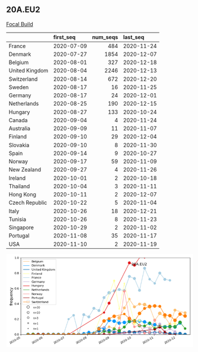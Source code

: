 

## 20A.EU2
[Focal Build](https://nextstrain.org/groups/neherlab/ncov/20A.EU2?f_region=Europe)

|                | first_seq   |   num_seqs | last_seq   |
|:---------------|:------------|-----------:|:-----------|
| France         | 2020-07-09  |        484 | 2020-11-24 |
| Denmark        | 2020-07-27  |       1854 | 2020-12-07 |
| Belgium        | 2020-08-01  |        327 | 2020-12-18 |
| United Kingdom | 2020-08-04  |       2246 | 2020-12-13 |
| Switzerland    | 2020-08-14  |        672 | 2020-12-20 |
| Sweden         | 2020-08-17  |         16 | 2020-11-25 |
| Germany        | 2020-08-17  |         24 | 2020-12-01 |
| Netherlands    | 2020-08-25  |        190 | 2020-12-15 |
| Hungary        | 2020-08-27  |        133 | 2020-10-24 |
| Canada         | 2020-09-04  |          4 | 2020-11-24 |
| Australia      | 2020-09-09  |         11 | 2020-11-07 |
| Finland        | 2020-09-10  |         29 | 2020-12-04 |
| Slovakia       | 2020-09-10  |          8 | 2020-11-30 |
| Spain          | 2020-09-14  |          9 | 2020-10-27 |
| Norway         | 2020-09-17  |         59 | 2020-11-09 |
| New Zealand    | 2020-09-27  |          4 | 2020-11-26 |
| Ireland        | 2020-10-01  |          2 | 2020-10-18 |
| Thailand       | 2020-10-04  |          3 | 2020-11-11 |
| Hong Kong      | 2020-10-11  |          2 | 2020-12-07 |
| Czech Republic | 2020-10-22  |          5 | 2020-11-04 |
| Italy          | 2020-10-26  |         18 | 2020-12-21 |
| Tunisia        | 2020-10-26  |          8 | 2020-11-23 |
| Singapore      | 2020-10-29  |          2 | 2020-11-02 |
| Portugal       | 2020-11-08  |         35 | 2020-11-17 |
| USA            | 2020-11-10  |          2 | 2020-11-19 |

![Overall trends 20A.EU2](/overall_trends_figures/overall_trends_20A.EU2.png)